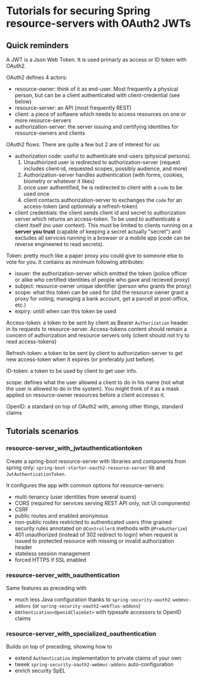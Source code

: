 # Tutorials for securing Spring resource-servers with OAuth2 JWTs

## Quick reminders

A JWT is a Json Web Token. It is used primarly as access or ID token with OAuth2.

OAuth2 defines 4 actors:
- resource-owner: think of it as end-user. Most frequently a physical person, but can be a client authenticated with client-credential (see below)
- resource-server: an API (most frequently REST)
- client: a piece of softawre which needs to access resources on one or more resource-servers
- authorization-server: the server issuing and certifying identities for resource-owners and clients

OAuth2 flows. There are quite a few but 2 are of interest for us:
- authorization code: useful to authenticate end-users (physical persons). 
  1. Unauthorized user is redirected to authorization-server (request includes client-id, requested scopes, possibly audience, and more)
  2. Authorization-server handles authentication (with forms, cookies, biometry or whatever it likes)
  3. once user authentified, he is redirected to client with a `code` to be used once
  4. client contacts authorization-server to exchanges the `code` for an access-token (and optionnaly a refresh-token)
- client credentials: the client sends client id and secret to authorization server which returns an access-token. To be used to authenticate a client itself (no user context). This must be limited to clients running on a **server you trust** (capable of keeping a secret actually "secret") and excludes all services running in a browser or a mobile app (code can be reverse engineered to read secrets).

Token: pretty much like a paper proxy you could give to someone else to vote for you. It contains as minimum following attributes:
- issuer: the authorization-server which emitted the token (police officer or alike who certified identities of people who gave and recieved proxy)
- subject: resource-owner unique identifier (person who grants the proxy)
- scope: what this token can be used for (did the resource owner grant a proxy for voting, managing a bank account, get a parcell at post-office, etc.)
- expiry: untill when can this token be used

Access-token: a token to be sent by client as Bearer `Authorization` header in its requests to resource-server. Access-tokens content should remain a concern of authorization and resource servers only (client should not try to read access-tokens)

Refresh-token: a token to be sent by client to authorization-server to get new access-token when it expires (or preferably just before).

ID-token: a token to be used by client to get user info.

scope: defines what the user allowed a client to do in his name (not what the user is allowed to do in the system). You might think of it as a mask applied on resource-owner resources before a client accesses it.

OpenID: a standard on top of OAuth2 with, among other things, standard claims

## Tutorials scenarios
### resource-server_with_jwtauthenticationtoken
Create a spring-boot resource-server with libraries and components from spring only: `spring-boot-starter-oauth2-resource-server` lib and `JwtAuthenticationToken`.

It configures the app with common options for resource-servers:
- multi-tenancy (user identities from several isuers)
- CORS (required for services serving REST API only, not UI components)
- CSRF
- public routes and enabled anonymous
- non-public routes restricted to authenticated users (fine grained security rules annotated on `@Controller`s methods with `@PreAuthorize`)
- 401 unauthorized (instead of 302 redirect to login) when request is issued to protected resource with missing or invalid authorization header
- stateless session management
- forced HTTPS if SSL enabled

### resource-server_with_oauthentication
Same features as preceding with 
- much less Java configuration thanks to `spring-security-oauth2-webmvc-addons` (or `spring-security-oauth2-webflux-addons`)
- `OAthentication<OpenidClaimSet>` with typesafe accessors to OpenID claims

### resource-server_with_specialized_oauthentication
Builds on top of preceding, showing how to 
- extend `Authentication` implementation to private claims of your own
- tweek `spring-security-oauth2-webmvc-addons` auto-configuration
- enrich security SpEL
